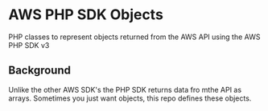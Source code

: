 # AWS PHP SDK Objects
PHP classes to represent objects returned from the AWS API using the AWS PHP SDK v3

## Background
Unlike the other AWS SDK's the PHP SDK returns data fro mthe API as arrays.
Sometimes you just want objects, this repo defines these objects.

